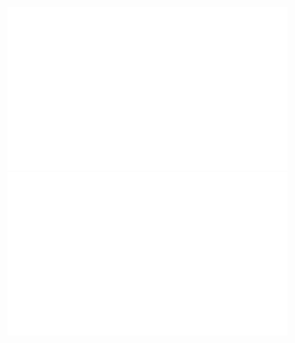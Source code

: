![](https://raw.githubusercontent.com/thebookcheese/github-stats/master/generated/overview.svg#gh-dark-mode-only)
![](https://raw.githubusercontent.com/thebookcheese/github-stats/master/generated/overview.svg#gh-light-mode-only)
